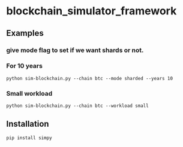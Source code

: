 
# blockchain_simulator_framework

## Examples
### give mode flag to set if we want shards or not.
### For 10 years
```
python sim-blockchain.py --chain btc --mode sharded --years 10
```

### Small workload
```
python sim-blockchain.py --chain btc --workload small
```



## Installation

```bash
pip install simpy
```


